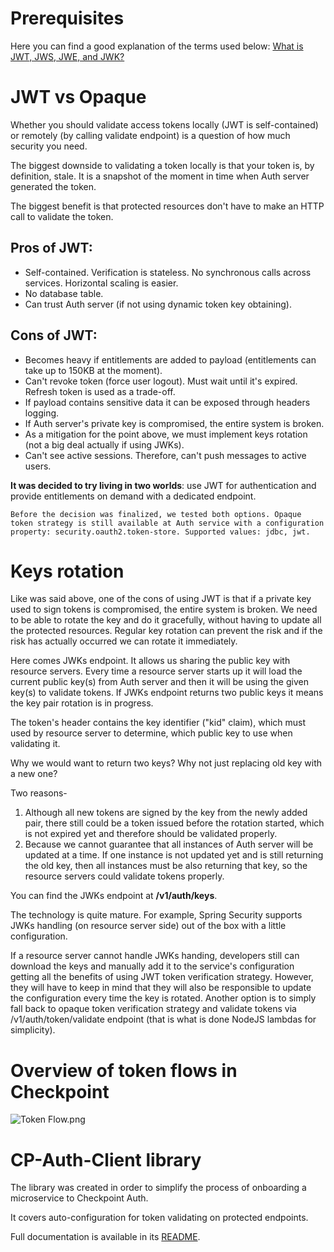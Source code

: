 

# Prerequisites
Here you can find a good explanation of the terms used below: [What is JWT, JWS, JWE, and JWK?](https://medium.com/@goynikhil/what-is-jwt-jws-jwe-and-jwk-when-we-should-use-which-token-in-our-business-applications-74ae91f7c96b)

 

# JWT vs Opaque
Whether you should validate access tokens locally (JWT is self-contained) or remotely (by calling validate endpoint) is a question of how much security you need.

The biggest downside to validating a token locally is that your token is, by definition, stale. It is a snapshot of the moment in time when Auth server generated the token.

The biggest benefit is that protected resources don't have to make an HTTP call to validate the token.

 

## Pros of JWT:

- Self-contained. Verification is stateless. No synchronous calls across services. Horizontal scaling is easier.
- No database table.
- Can trust Auth server (if not using dynamic token key obtaining).
 

## Cons of JWT:

- Becomes heavy if entitlements are added to payload (entitlements can take up to 150KB at the moment).
- Can't revoke token (force user logout). Must wait until it's expired. Refresh token is used as a trade-off.
- If payload contains sensitive data it can be exposed through headers logging.
- If Auth server's private key is compromised, the entire system is broken.
- As a mitigation for the point above, we must implement keys rotation (not a big deal actually if using JWKs).
- Can't see active sessions. Therefore, can't push messages to active users.
 

**It was decided to try living in two worlds**: use JWT for authentication and provide entitlements on demand with a dedicated endpoint.

`Before the decision was finalized, we tested both options. Opaque token strategy is still available at Auth service with a configuration property: security.oauth2.token-store. Supported values: jdbc, jwt.`

# Keys rotation
Like was said above, one of the cons of using JWT is that if a private key used to sign tokens is compromised, the entire system is broken. We need to be able to rotate the key and do it gracefully, without having to update all the protected resources. Regular key rotation can prevent the risk and if the risk has actually occurred we can rotate it immediately.

 

Here comes JWKs endpoint. It allows us sharing the public key with resource servers. Every time a resource server starts up it will load the current public key(s) from Auth server and then it will be using the given key(s) to validate tokens. If JWKs endpoint returns two public keys it means the key pair rotation is in progress.

The token's header contains the key identifier ("kid" claim), which must used by resource server to determine, which public key to use when validating it. 

 

Why we would want to return two keys? Why not just replacing old key with a new one?

Two reasons-

1. Although all new tokens are signed by the key from the newly added pair, there still could be a token issued before the rotation started, which is not expired yet and therefore should be validated properly.
1. Because we cannot guarantee that all instances of Auth server will be updated at a time. If one instance is not updated yet and is still returning the old key, then all instances must be also returning that key, so the resource servers could validate tokens properly.
 

You can find the JWKs endpoint at **/v1/auth/keys**.

 

The technology is quite mature. For example, Spring Security supports JWKs handling (on resource server side) out of the box with a little configuration.

 

If a resource server cannot handle JWKs handing, developers still can download the keys and manually add it to the service's configuration getting all the benefits of using JWT token verification strategy. However, they will have to keep in mind that they will also be responsible to update the configuration every time the key is rotated. Another option is to simply fall back to opaque token verification strategy and validate tokens via /v1/auth/token/validate endpoint (that is what is done NodeJS lambdas for simplicity).

 

# Overview of token flows in Checkpoint

![Token Flow.png](/.attachments/Token%20Flow-0b8a2cc7-41c3-4b6e-9130-7a2b9569c46a.png)
 

# CP-Auth-Client library
The library was created in order to simplify the process of onboarding a microservice to Checkpoint Auth.

It covers auto-configuration for token validating on protected endpoints.

Full documentation is available in its [README](https://github.com/tr/cp_auth-client/blob/main/README.md).